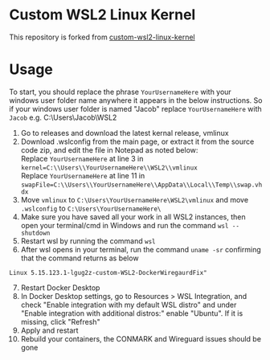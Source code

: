 # Custom WSL2 Linux Kernel

This repository is forked from 
[ custom-wsl2-linux-kernel](https://github.com/LGUG2Z/custom-wsl2-linux-kernel/tree/linux-msft-wsl-5.15.133.1)

# Usage

To start, you should replace the phrase `YourUsernameHere` with your windows user folder name anywhere it appears in the below instructions. So if your windows user folder is named "Jacob" replace `YourUsernameHere` with `Jacob` e.g. C:\Users\Jacob\WSL2

1. Go to releases and download the latest kernal release, vmlinux
2. Download .wslconfig from the main page, or extract it from the source code zip, and edit the file in Notepad as noted below:      
   Replace `YourUsernameHere` at line 3 in `kernel=C:\\Users\\YourUsernameHere\\WSL2\\vmlinux`  
   Replace `YourUsernameHere` at line 11 in `swapFile=C:\\Users\\YourUsernameHere\\AppData\\Local\\Temp\\swap.vhdx`   
4. Move `vmlinux` to `C:\Users\YourUsernameHere\WSL2\vmlinux` and move `.wslconfig` to `C:\Users\YourUsernameHere\`
6. Make sure you have saved all your work in all WSL2 instances, then open your terminal/cmd in Windows and run the command `wsl --shutdown`  
7. Restart wsl by running the command `wsl`  
8. After wsl opens in your terminal, run the command `uname -sr` confirming that the command returns as below
```
Linux 5.15.123.1-lgug2z-custom-WSL2-DockerWiregaurdFix"
```  
7. Restart Docker Desktop  
8. In Docker Desktop settings, go to Resources > WSL Integration, and check "Enable integration with my default WSL distro" and under "Enable integration with additional distros:" enable "Ubuntu". If it is missing, click "Refresh"  
9. Apply and restart  
10. Rebuild your containers, the CONMARK and Wireguard issues should be gone  
